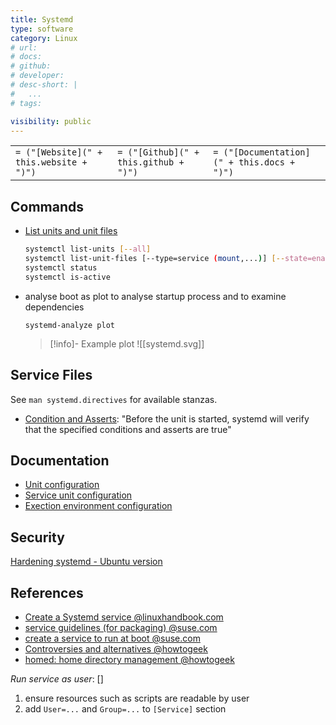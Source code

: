 ```yaml
---
title: Systemd
type: software
category: Linux
# url:
# docs:
# github:
# developer:
# desc-short: |
#   ...
# tags:

visibility: public
---
```

| | | |
|-|-|-|
| `= ("[Website](" + this.website + ")")` |  `= ("[Github](" + this.github + ")")` | `= ("[Documentation](" + this.docs + ")")` |

## Commands

- [List units and unit files](https://www.golinuxcloud.com/systemctl-list-services/#systemctl_list_unit_files_loaded_in_memory)

  ``` bash
  systemctl list-units [--all]
  systemctl list-unit-files [--type=service (mount,...)] [--state=enabled]
  systemctl status
  systemctl is-active
  ```

- analyse boot as plot to analyse startup process and to examine dependencies

  ```
  systemd-analyze plot
  ```

  > [!info]- Example plot
  > ![[systemd.svg]]

## Service Files

See `man systemd.directives` for available stanzas.

- [Condition and Asserts](https://www.freedesktop.org/software/systemd/man/systemd.unit.html#Conditions%20and%20Asserts): "Before the unit is started, systemd will verify that the specified conditions and asserts are true"

## Documentation

- [Unit configuration](https://www.freedesktop.org/software/systemd/man/systemd.unit.html#)
- [Service unit configuration](https://www.freedesktop.org/software/systemd/man/systemd.service.html#)
- [Exection environment configuration](https://www.freedesktop.org/software/systemd/man/systemd.exec.html)


## Security

[Hardening systemd - Ubuntu version](https://github.com/konstruktoid/hardening)


## References

- [Create a Systemd service @linuxhandbook.com](https://linuxhandbook.com/create-systemd-services/)
- [service guidelines (for packaging) @suse.com](https://en.opensuse.org/openSUSE:Systemd_packaging_guidelines)
- [create a service to run at boot @suse.com](https://www.suse.com/support/kb/doc/?id=000019672)
- [Controversies and alternatives @howtogeek](https://www.howtogeek.com/675569/why-linuxs-systemd-is-still-divisive-after-all-these-years/)
- [homed: home directory management @howtogeek](https://www.howtogeek.com/673018/systemd-will-change-how-your-linux-home-directory-works/)

*Run service as user*: []

1. ensure resources such as scripts are readable by user
2. add `User=...` and `Group=...` to `[Service]` section

